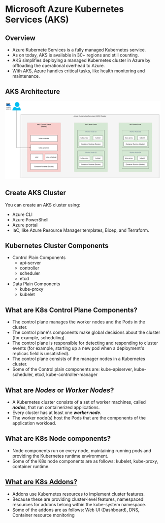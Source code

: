 # Microsoft Azure Kubernetes Services (AKS)

## Overview

- Azure Kubernete Services is a fully managed Kubernetes service.
- As on today, AKS is available in 30+ regions and still counting.
- AKS simplifies deploying a managed Kubernetes cluster in Azure by offloading the operational overhead to Azure.
- With AKS, Azure handles critical tasks, like health monitoring and maintenance.

## AKS Architecture

![aks-architecture](images/aks-arch.png)

## Create AKS Cluster

You can create an AKS cluster using:

- Azure CLI
- Azure PowerShell
- Azure portal
- IaC, like Azure Resource Manager templates, Bicep, and Terraform.

## Kubernetes Cluster Components

- Control Plain Components
  - api-server
  - controller
  - scheduler
  - etcd
- Data Plain Components
  - kube-proxy
  - kubelet

## What are K8s Control Plane Components?

- The control plane manages the worker nodes and the Pods in the cluster.
- The control plane's components make global decisions about the cluster (for example, scheduling).
- The control plane is responsible for detecting and responding to cluster events (for example, starting up a new pod when a deployment's replicas field is unsatisfied).
- The control plane consists of the manager nodes in a Kubernetes cluster.
- Some of the Control plain components are: kube-apiserver, kube-scheduler, etcd, kube-controller-manager

## What are _Nodes_ or _Worker Nodes_?

- A Kubernetes cluster consists of a set of worker machines, called <b>_nodes_</b>, that run containerized applications.
- Every cluster has at least one <b>_worker node_</b>.
- The worker node(s) host the Pods that are the components of the application workload.

## What are K8s Node components?

- Node components run on every node, maintaining running pods and providing the Kubernetes runtime environment.
- Some of the K8s node components are as follows: kubelet, kube-proxy, container runtime.

## [What are K8s Addons?](https://kubernetes.io/docs/concepts/cluster-administration/addons/)

- Addons use Kubernetes resources to implement cluster features.
- Because these are providing cluster-level features, namespaced resources for addons belong within the kube-system namespace.
- Some of the addons are as follows: Web UI (Dashboard), DNS, Container resource monitoring
